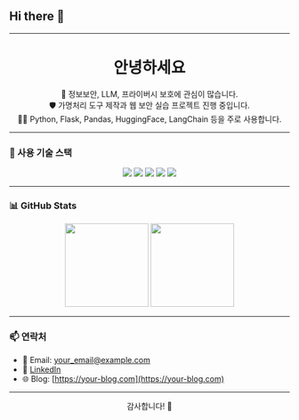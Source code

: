 ## Hi there 👋

<!--
**boadt/boadt** is a ✨ _special_ ✨ repository because its `README.md` (this file) appears on your GitHub profile.

Here are some ideas to get you started:

- 🔭 I’m currently working on ...
- 🌱 I’m currently learning ...
- 👯 I’m looking to collaborate on ...
- 🤔 I’m looking for help with ...
- 💬 Ask me about ...
- 📫 How to reach me: ...
- 😄 Pronouns: ...
- ⚡ Fun fact: ...
-->

---
<h1 align="center">안녕하세요</h1>

<p align="center">
  🌱 정보보안, LLM, 프라이버시 보호에 관심이 많습니다.<br>
  🛡️ 가명처리 도구 제작과 웹 보안 실습 프로젝트 진행 중입니다.<br>
  🧑‍💻 Python, Flask, Pandas, HuggingFace, LangChain 등을 주로 사용합니다.<br>
</p>

---

### 🔧 사용 기술 스택

<div align="center">
  <img src="https://img.shields.io/badge/Python-3776AB?style=flat&logo=python&logoColor=white"/>
  <img src="https://img.shields.io/badge/Flask-000000?style=flat&logo=flask"/>
  <img src="https://img.shields.io/badge/Linux-FCC624?style=flat&logo=linux&logoColor=black"/>
  <img src="https://img.shields.io/badge/Pandas-150458?style=flat&logo=pandas&logoColor=white"/>
  <img src="https://img.shields.io/badge/HuggingFace-FCC624?style=flat&logo=huggingface&logoColor=black"/>
</div>

---

### 📊 GitHub Stats

<div align="center">
  <img src="https://github-readme-stats.vercel.app/api?username=YOUR_USERNAME&show_icons=true&theme=default" height="150"/>
  <img src="https://github-readme-stats.vercel.app/api/top-langs/?username=YOUR_USERNAME&layout=compact" height="150"/>
</div>

---

### 📫 연락처

- 📧 Email: your_email@example.com
- 💼 [LinkedIn](https://linkedin.com/in/your-profile)
- 🌐 Blog: [https://your-blog.com](https://your-blog.com)

---

<p align="center">감사합니다! 🙌</p>
